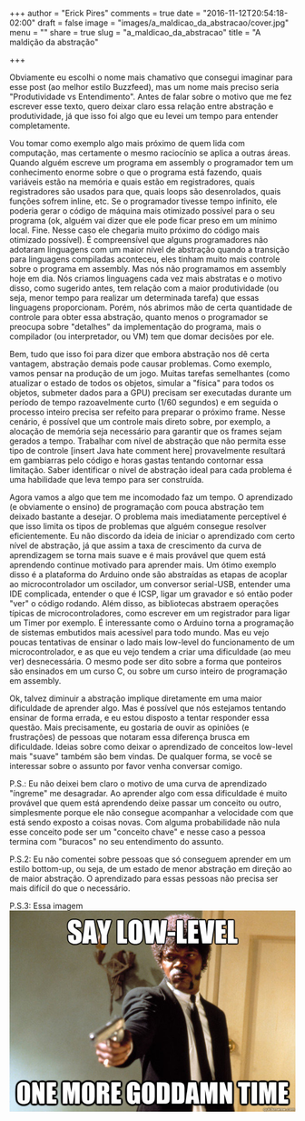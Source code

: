 +++
author = "Erick Pires"
comments = true
date = "2016-11-12T20:54:18-02:00"
draft = false
image = "images/a_maldicao_da_abstracao/cover.jpg"
menu = ""
share = true
slug = "a_maldicao_da_abstracao"
title = "A maldição da abstração"

+++

Obviamente eu escolhi o nome mais chamativo que consegui imaginar para esse post (ao melhor estilo Buzzfeed), mas um nome mais preciso seria "Produtividade vs Entendimento". Antes de falar sobre o motivo que me fez escrever esse texto, quero deixar claro essa relação entre abstração e produtividade, já que isso foi algo que eu levei um tempo para entender completamente.

Vou tomar como exemplo algo mais próximo de quem lida com computação, mas certamente o mesmo raciocínio se aplica a outras áreas. Quando alguém escreve um programa em assembly o programador tem um conhecimento enorme sobre o que o programa está fazendo, quais variáveis estão na memória e quais estão em registradores, quais registradores são usados para que, quais loops são desenrolados, quais funções sofrem inline, etc. Se o programador tivesse tempo infinito, ele poderia gerar o código de máquina mais otimizado possível para o seu programa (ok, alguém vai dizer que ele pode ficar preso em um mínimo local. Fine. Nesse caso ele chegaria muito próximo do código mais otimizado possível). É compreensível que alguns programadores não adotaram linguagens com um maior nível de abstração quando a transição para linguagens compiladas aconteceu, eles tinham muito mais controle sobre o programa em assembly. Mas nós não programamos em assembly hoje em dia. Nós criamos linguagens cada vez mais abstratas e o motivo disso, como sugerido antes, tem relação com a maior produtividade (ou seja, menor tempo para realizar um determinada tarefa) que essas linguagens proporcionam. Porém, nós abrimos mão de certa quantidade de controle para obter essa abstração, quanto menos o programador se preocupa sobre "detalhes" da implementação do programa, mais o compilador (ou interpretador, ou VM) tem que domar decisões por ele.

Bem, tudo que isso foi para dizer que embora abstração nos dê certa vantagem, abstração demais pode causar problemas. Como exemplo, vamos pensar na produção de um jogo. Muitas tarefas semelhantes (como atualizar o estado de todos os objetos, simular a "física" para todos os objetos, submeter dados para a GPU) precisam ser executadas durante um período de tempo razoavelmente curto (1/60 segundos) e em seguida o processo inteiro precisa ser refeito para preparar o próximo frame. Nesse cenário, é possível que um controle mais direto sobre, por exemplo, a alocação de memória seja necessário para garantir que os frames sejam gerados a tempo. Trabalhar com nível de abstração que não permita esse tipo de controle [insert Java hate comment here] provavelmente resultará em gambiarras pelo código e horas gastas tentando contornar essa limitação. Saber identificar o nível de abstração ideal para cada problema é uma habilidade que leva tempo para ser construída.

Agora vamos a algo que tem me incomodado faz um tempo. O aprendizado (e obviamente o ensino) de programação com pouca abstração tem deixado bastante a desejar. O problema mais imediatamente perceptível é que isso limita os tipos de problemas que alguém consegue resolver eficientemente. Eu não discordo da ideia de iniciar o aprendizado com certo nível de abstração, já que assim a taxa de crescimento da curva de aprendizagem se torna mais suave e é mais provável que quem está aprendendo continue motivado para aprender mais. Um ótimo exemplo disso é a plataforma do Arduino onde são abstraídas as etapas de acoplar ao microcontrolador um oscilador, um conversor serial-USB, entender uma IDE complicada, entender o que é ICSP, ligar um gravador e só então poder "ver" o código rodando. Além disso, as bibliotecas abstraem operações típicas de microcontroladores, como escrever em um registrador para ligar um Timer por exemplo. É interessante como o Arduino torna a programação de sistemas embutidos mais acessível para todo mundo. Mas eu vejo poucas tentativas de ensinar o lado mais low-level do funcionamento de um microcontrolador, e as que eu vejo tendem a criar uma dificuldade (ao meu ver) desnecessária. O mesmo pode ser dito sobre a forma que ponteiros são ensinados em um curso C, ou sobre um curso inteiro de programação em assembly.

Ok, talvez diminuir a abstração implique diretamente em uma maior dificuldade de aprender algo. Mas é possível que nós estejamos tentando ensinar de forma errada, e eu estou disposto a tentar responder essa questão. Mais precisamente, eu gostaria de ouvir as opiniões (e frustrações) de pessoas que notaram essa diferença brusca em dificuldade. Ideias sobre como deixar o aprendizado de conceitos low-level mais "suave" também são bem vindas. De qualquer forma, se você se interessar sobre o assunto por favor venha conversar comigo.

P.S.: Eu não deixei bem claro o motivo de uma curva de aprendizado "íngreme" me desagradar. Ao aprender algo com essa dificuldade é muito provável que quem está aprendendo deixe passar um conceito ou outro, simplesmente porque ele não consegue acompanhar a velocidade com que está sendo exposto a coisas novas. Com alguma probabilidade não nula esse conceito pode ser um "conceito chave" e nesse caso a pessoa termina com "buracos" no seu entendimento do assunto.

P.S.2: Eu não comentei sobre pessoas que só conseguem aprender em um estilo bottom-up, ou seja, de um estado de menor abstração em direção ao de maior abstração. O aprendizado para essas pessoas não precisa ser mais difícil do que o necessário.

P.S.3: Essa imagem
![ ](/images/a_maldicao_da_abstracao/say-low-level-one-more-goddamn-time.jpg)
